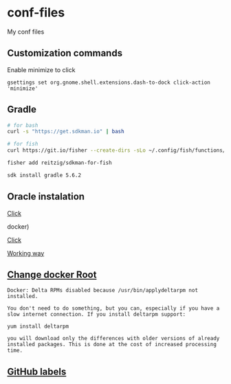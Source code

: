 # conf-files
My conf files

## Customization commands

Enable minimize to click

```
gsettings set org.gnome.shell.extensions.dash-to-dock click-action 'minimize'
```

## Gradle


```bash
# for bash
curl -s "https://get.sdkman.io" | bash

# for fish
curl https://git.io/fisher --create-dirs -sLo ~/.config/fish/functions/fisher.fish

fisher add reitzig/sdkman-for-fish  

sdk install gradle 5.6.2
```

## Oracle instalation 

[Click](https://askubuntu.com/questions/1121649/how-to-install-oracle-18c-enterprise-edition-on-ubuntu-18-04)

docker)

[Click](https://developernote.com/2019/03/running-oracle-database-in-a-docker-container-on-ubuntu-18-04/)

[Working way](https://github.com/fuzziebrain/docker-oracle-xe)

## [Change docker Root](https://github.com/IronicBadger/til/blob/master/docker/change-docker-root.md)

```
Docker: Delta RPMs disabled because /usr/bin/applydeltarpm not installed.

You don't need to do something, but you can, especially if you have a slow internet connection. If you install deltarpm support:

yum install deltarpm

you will download only the differences with older versions of already installed packages. This is done at the cost of increased processing time.
```

## [GitHub labels](https://github.com/jasonbellamy/git-label-packages)

